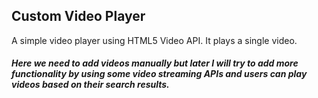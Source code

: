 ## Custom Video Player

A simple video player using HTML5 Video API. It plays a single video.

##### Here we need to add videos manually but later I will try to add more functionality by using some video streaming APIs and users can play videos based on their search results.
